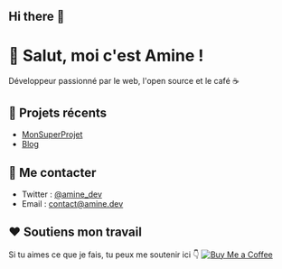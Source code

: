 ## Hi there 👋

# 👋 Salut, moi c'est Amine !
Développeur passionné par le web, l'open source et le café ☕

## 🌱 Projets récents
- [MonSuperProjet](https://github.com/amine-dev/MonSuperProjet)
- [Blog](https://amine.dev)

## 💬 Me contacter
- Twitter : [@amine_dev](https://twitter.com/amine_dev)
- Email : contact@amine.dev

## ❤️ Soutiens mon travail
Si tu aimes ce que je fais, tu peux me soutenir ici 👇
[![Buy Me a Coffee](https://img.shields.io/badge/Buy%20Me%20a%20Coffee-%23FFDD00?style=for-the-badge&logo=buy-me-a-coffee&logoColor=black)](https://www.buymeacoffee.com/amine)

